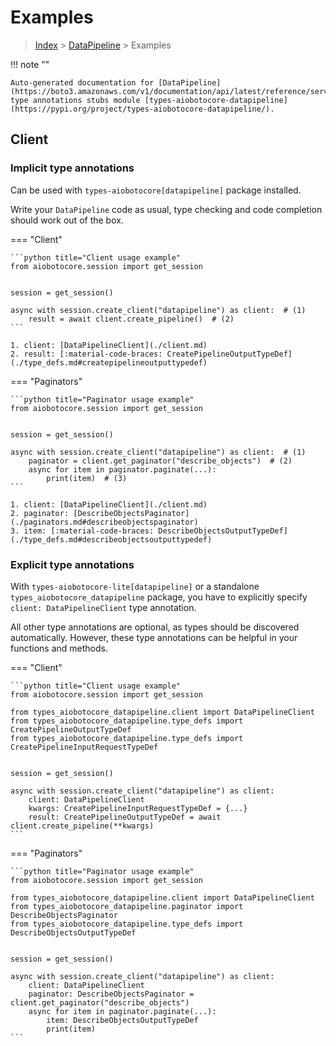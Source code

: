 # Examples

> [Index](../README.md) > [DataPipeline](./README.md) > Examples

!!! note ""

    Auto-generated documentation for [DataPipeline](https://boto3.amazonaws.com/v1/documentation/api/latest/reference/services/datapipeline.html#DataPipeline)
    type annotations stubs module [types-aiobotocore-datapipeline](https://pypi.org/project/types-aiobotocore-datapipeline/).

## Client

### Implicit type annotations

Can be used with `types-aiobotocore[datapipeline]` package installed.

Write your `DataPipeline` code as usual,
type checking and code completion should work out of the box.



=== "Client"

    ```python title="Client usage example"
    from aiobotocore.session import get_session


    session = get_session()

    async with session.create_client("datapipeline") as client:  # (1)
        result = await client.create_pipeline()  # (2)
    ```

    1. client: [DataPipelineClient](./client.md)
    2. result: [:material-code-braces: CreatePipelineOutputTypeDef](./type_defs.md#createpipelineoutputtypedef) 



=== "Paginators"

    ```python title="Paginator usage example"
    from aiobotocore.session import get_session


    session = get_session()

    async with session.create_client("datapipeline") as client:  # (1)
        paginator = client.get_paginator("describe_objects")  # (2)
        async for item in paginator.paginate(...):
            print(item)  # (3)
    ```

    1. client: [DataPipelineClient](./client.md)
    2. paginator: [DescribeObjectsPaginator](./paginators.md#describeobjectspaginator)
    3. item: [:material-code-braces: DescribeObjectsOutputTypeDef](./type_defs.md#describeobjectsoutputtypedef) 




### Explicit type annotations

With `types-aiobotocore-lite[datapipeline]`
or a standalone `types_aiobotocore_datapipeline` package, you have to explicitly specify
`client: DataPipelineClient` type annotation.

All other type annotations are optional, as types should be discovered automatically.
However, these type annotations can be helpful in your functions and methods.


=== "Client"

    ```python title="Client usage example"
    from aiobotocore.session import get_session

    from types_aiobotocore_datapipeline.client import DataPipelineClient
    from types_aiobotocore_datapipeline.type_defs import CreatePipelineOutputTypeDef
    from types_aiobotocore_datapipeline.type_defs import CreatePipelineInputRequestTypeDef


    session = get_session()

    async with session.create_client("datapipeline") as client:
        client: DataPipelineClient
        kwargs: CreatePipelineInputRequestTypeDef = {...}
        result: CreatePipelineOutputTypeDef = await client.create_pipeline(**kwargs)
    ```



=== "Paginators"

    ```python title="Paginator usage example"
    from aiobotocore.session import get_session

    from types_aiobotocore_datapipeline.client import DataPipelineClient
    from types_aiobotocore_datapipeline.paginator import DescribeObjectsPaginator
    from types_aiobotocore_datapipeline.type_defs import DescribeObjectsOutputTypeDef


    session = get_session()

    async with session.create_client("datapipeline") as client:
        client: DataPipelineClient
        paginator: DescribeObjectsPaginator = client.get_paginator("describe_objects")
        async for item in paginator.paginate(...):
            item: DescribeObjectsOutputTypeDef
            print(item)
    ```


